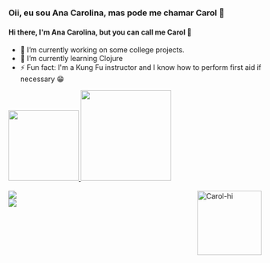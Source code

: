 ### Oii, eu sou Ana Carolina, mas pode me chamar Carol 👋
#### Hi there, I'm Ana Carolina, but you can call me Carol 👋 
- 🔭 I’m currently working on some college projects.
- 🌱 I’m currently learning Clojure
- ⚡ Fun fact: I'm a Kung Fu instructor and I know how to perform first aid if necessary 😁

 <div>
  <a href="https://github.com/carolnesso">
  <img height="140em" src="https://github-readme-stats.vercel.app/api?username=carolnesso&show_icons=true&theme=radical&include_all_commits=true&count_private=true"/>
  <img height="180em" src="https://github-readme-stats.vercel.app/api/top-langs/?username=carolnesso&layout=compact&langs_count=7&theme=radical"/>
</div>
  
  <div style="display: inline_block"><br>
  <img align="right" alt="Carol-hi" height="128" width="128" src="https://cdn.discordapp.com/attachments/728071531447713854/876829346243969044/me-gifmaker.gif">
</div>
  
 <div>
   <a href="https://instagram.com/carolnesso" target="_blank"><img src="https://img.shields.io/badge/-Instagram-%23E4405F?style=for-the-badge&logo=instagram&logoColor=white" target="_blank"> </br></a>
   <a href="https://www.linkedin.com/in/ana-carolina-nesso-guedes-2287661aa/" target="_blank"><img src="https://img.shields.io/badge/-LinkedIn-%230077B5?style=for-the-badge&logo=linkedin&logoColor=white" target="_blank"> </br></a>
 </div>
